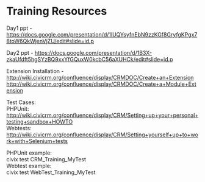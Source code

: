 Training Resources 
====================
Day1 ppt - https://docs.google.com/presentation/d/1lUQYsyfnEbN9zzKGf8GryfgKPgx78toW6QkWjenVjZU/edit#slide=id.p

Day2 ppt - https://docs.google.com/presentation/d/1B3X-zkaUfdft5hgSYzBQ9xxYfGQuxW0kcbC56aXUHCk/edit#slide=id.p

Extension Installation -
http://wiki.civicrm.org/confluence/display/CRMDOC/Create+an+Extension
http://wiki.civicrm.org/confluence/display/CRMDOC/Create+a+Module+Extension

Test Cases:  
PHPUnit: http://wiki.civicrm.org/confluence/display/CRM/Setting+up+your+personal+testing+sandbox+HOWTO  
Webtests: http://wiki.civicrm.org/confluence/display/CRM/Setting+yourself+up+to+work+with+Selenium+tests

PHPUnit example:  
civix test CRM_Training_MyTest  
Webtest example:  
civix test WebTest_Training_MyTest
